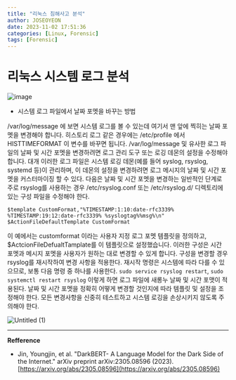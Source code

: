 ```yaml
---
title: "리눅스 침해사고 분석"
author: JOSEOYEON
date: 2023-11-02 17:51:36
categories: [Linux, Forensic]
tags: [Forensic]
---
```



# 리눅스 시스템 로그 분석 

![image](https://github.com/cotes2020/jekyll-theme-chirpy/assets/46625602/e2abe41e-1eb2-47ed-9e3b-1e2546bdbe59)


- 시스템 로그 파일에서 날짜 포멧을 바꾸는 방법

/var/log/message 에 보면 시스템 로그를 볼 수 있는데 여기서 맨 앞에 찍히는 날짜 포멧을 변경해야 합니다. 히스토리 로그 같은 경우에는 /etc/profile 에서 HISTTIMEFORMAT 이 변수를 바꾸면 됩니다. /var/log/message 및 유사한 로그 파일의 날짜 및 시간 포멧을 변경하려면 로그 관리 도구 또는 로깅 데몬의 설정을 수정해야 합니다. 대개 이러한 로그 파일은 시스템 로깅 데몬(예를 들어 syslog, rsyslog, systemd 등)이 관리하며, 이 데몬의 설정을 변경하려면 로그 메시지의 날짜 및 시간 포멧을 커스터마이징 할 수 있다. 다음은 날짜 및 시간 포멧을 변경하는 일반적인 단계로 주로 rsyslog를 사용하는 경우 /etc/rsyslog.conf 또는 /etc/rsyslog.d/ 디렉토리에 있는 구성 파일을 수정해야 한다. 

```
$template CustomFormat,"%TIMESTAMP:1:10:date-rfc3339% %TIMESTAMP:19:12:date-rfc3339% %syslogtag%%msg%\n"
$ActionFileDefaultTemplate CustomFormat
```

이 예에서는 customformat 이라는 사용자 지정 로그 포멧 템플릿을 정의하고, $ActcionFileDefualtTamplate를 이 템플릿으로 설정했습니다. 이러한 구성은 시간 포멧과 메시지 포멧을 사용자가 원하는 대로 변경할 수 있게 합니다. 구성을 변경할 경우 rsyslog를 재시작하여 변경 사항을 적용한다. 재시작 명령은 시스템에 따라 다를 수 있으므로, 보통 다음 명령 중 하나를 사용한다. `sudo service rsyslog restart`,  `sudo systemctl restart rsyslog` 이렇게 하면 로그 파일에 새롱누 날짜 및 시간 포맷이 적용된다. 날짜 및 시간 포멧을 정확히 어떻게 변경할 것인지에 따라 템플릿 및 설정을 조정해야 한다. 모든 변경사항을 신중히 테스트하고 시스템 로깅을 손상시키지 않도록 주의해야 한다. 

![Untitled (1)](https://github.com/cotes2020/jekyll-theme-chirpy/assets/46625602/31a31eec-08e0-496a-80e9-b1383ac6607c)




---

**Refference**

* Jin, Youngjin, et al. "DarkBERT- A Language Model for the Dark Side of the Internet." arXiv preprint arXiv:2305.08596 (2023).
[https://arxiv.org/abs/2305.08596](https://arxiv.org/abs/2305.08596)

